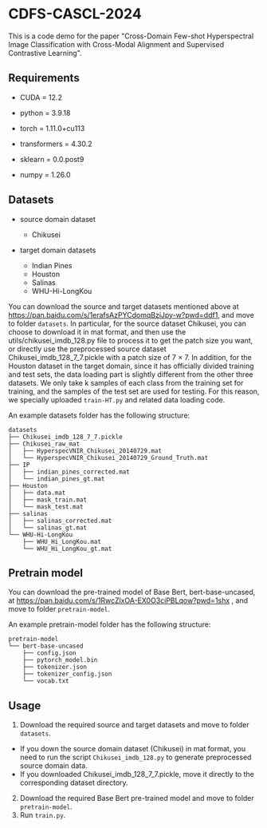 # CDFS-CASCL-2024
This is a code demo for the paper "Cross-Domain Few-shot Hyperspectral Image Classification with Cross-Modal Alignment and Supervised Contrastive Learning".

## Requirements

- CUDA = 12.2

- python = 3.9.18 

- torch = 1.11.0+cu113 

- transformers = 4.30.2

- sklearn = 0.0.post9

- numpy = 1.26.0

## Datasets

- source domain dataset
  - Chikusei

- target domain datasets
  - Indian Pines
  - Houston
  - Salinas
  - WHU-Hi-LongKou

You can download the source and target datasets mentioned above at  https://pan.baidu.com/s/1erafsAzPYCdomqBziJpy-w?pwd=ddf1, and move to folder `datasets`.  In particular, for the source dataset Chikusei, you can choose to download it in mat format, and then use the utils/chikusei_imdb_128.py file to process it to get the patch size you want, or directly use the preprocessed source dataset Chikusei_imdb_128_7_7.pickle with a patch size of 7 $\times$ 7. In addition, for the Houston dataset in the target domain, since it has officially divided training and test sets, the data loading part is slightly different from the other three datasets. We only take k samples of each class from the training set for training, and the samples of the test set are used for testing. For this reason, we specially uploaded `train-HT.py` and related data loading code.

An example datasets folder has the following structure:

```
datasets
├── Chikusei_imdb_128_7_7.pickle
├── Chikusei_raw_mat
│   ├── HyperspecVNIR_Chikusei_20140729.mat
│   └── HyperspecVNIR_Chikusei_20140729_Ground_Truth.mat
├── IP
│   ├── indian_pines_corrected.mat
│   └── indian_pines_gt.mat
├── Houston
│   ├── data.mat
│   ├── mask_train.mat
│   └── mask_test.mat
├── salinas
│   ├── salinas_corrected.mat
│   └── salinas_gt.mat
└── WHU-Hi-LongKou
    ├── WHU_Hi_LongKou.mat
    └── WHU_Hi_LongKou_gt.mat
```

## Pretrain model

You can download the pre-trained model of Base Bert, bert-base-uncased, at https://pan.baidu.com/s/1RwcZlxOA-EX0O3ciPBLqow?pwd=1shx , and move to folder `pretrain-model`.

An example pretrain-model folder has the following structure:

```
pretrain-model
└── bert-base-uncased
    ├── config.json
    ├── pytorch_model.bin
    ├── tokenizer.json
    ├── tokenizer_config.json
    └── vocab.txt
```

## Usage

1. Download the required source and target datasets and move to folder `datasets`.

- If you down the source domain dataset (Chikusei) in mat format, you need to run the script `Chikusei_imdb_128.py` to generate preprocessed source domain data. 
- If you downloaded Chikusei_imdb_128_7_7.pickle, move it directly to the corresponding dataset directory.

2. Download the required Base Bert pre-trained model and move to folder `pretrain-model`.
3. Run `train.py`. 
